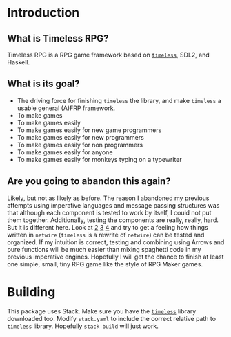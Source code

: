 # Introduction 

## What is Timeless RPG?

Timeless RPG is a RPG game framework based on [`timeless`][1], SDL2, and Haskell.

## What is its goal?

* The driving force for finishing `timeless` the library, and make `timeless` a usable general (A)FRP framework.
* To make games
* To make games easily
* To make games easily for new game programmers
* To make games easily for new programmers
* To make games easily for non programmers
* To make games easily for anyone
* To make games easily for monkeys typing on a typewriter

## Are you going to abandon this again?

Likely, but not as likely as before. The reason I abandoned my previous attempts using imperative languages and message passing structures was that although each component is tested to work by itself, I could not put them together. Additionally, testing the components are really, really, hard. But it is different here. Look at [2][2] [3][3] [4][4] and try to get a feeling how things written in `netwire` (`timeless` is a rewrite of `netwire`) can be tested and organized. If my intuition is correct, testing and combining using Arrows and pure functions will be much easier than mixing spaghetti code in my previous imperative engines. Hopefully I will get the chance to finish at least one simple, small, tiny RPG game like the style of RPG Maker games.

# Building

This package uses Stack. Make sure you have the [`timeless`][1] library downloaded too. Modify `stack.yaml` to include the correct relative path to `timeless` library. Hopefully `stack build` will just work.

[1]: https://github.com/carldong/timeless
[2]:http://stackoverflow.com/questions/30905930/what-can-be-a-minimal-example-of-game-written-in-haskell
[3]:http://stackoverflow.com/questions/30992299/console-interactivity-in-netwire
[4]:http://stackoverflow.com/questions/32745934/kleisli-arrow-in-netwire-5

